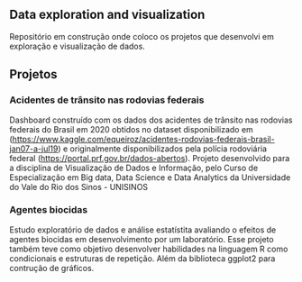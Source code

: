 ## Data exploration and visualization

Repositório em construção onde coloco os projetos que desenvolvi em exploração e visualização de dados.

## Projetos

### Acidentes de trânsito nas rodovias federais

Dashboard construído com os dados dos acidentes de trânsito nas rodovias federais do Brasil em 2020 obtidos no dataset disponibilizado em (https://www.kaggle.com/equeiroz/acidentes-rodovias-federais-brasil-jan07-a-jul19) e originalmente disponibilizados pela polícia rodoviária federal (https://portal.prf.gov.br/dados-abertos).
Projeto desenvolvido para a disciplina de Visualização de Dados e Informação, pelo Curso de Especialização em Big data, Data Science e Data Analytics da Universidade do Vale do Rio dos Sinos - UNISINOS

### Agentes biocidas
Estudo exploratório de dados e análise estatístita avaliando o efeitos de agentes biocidas em desenvolvimento por um laboratório. Esse projeto também teve como objetivo desenvolver habilidades na linguagem R como condicionais e estruturas de repetição. Além da biblioteca ggplot2 para contrução de gráficos.
